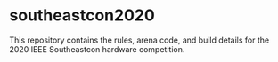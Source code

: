# southeastcon2020
This repository contains the rules, arena code, and build details for the 2020 IEEE Southeastcon hardware competition.
